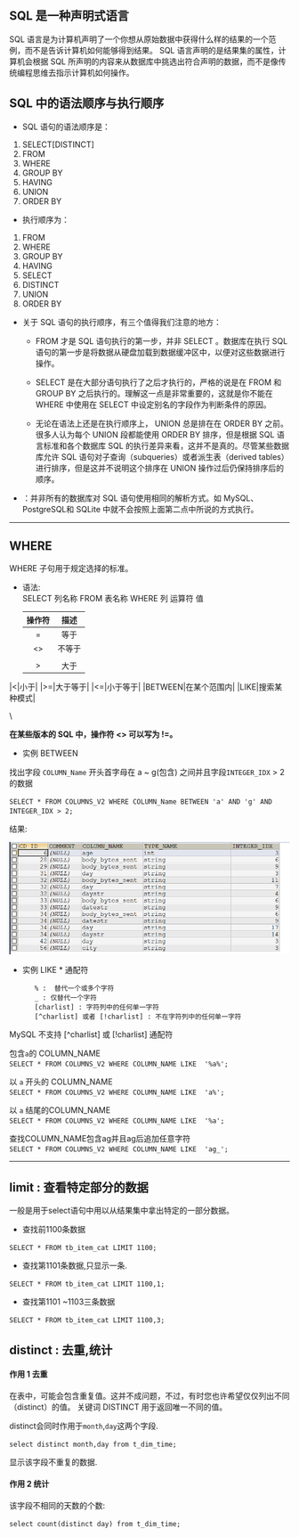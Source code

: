 ## SQL 是一种声明式语言
SQL 语言是为计算机声明了一个你想从原始数据中获得什么样的结果的一个范例，而不是告诉计算机如何能够得到结果。
SQL 语言声明的是结果集的属性，计算机会根据 SQL 所声明的内容来从数据库中挑选出符合声明的数据，而不是像传统编程思维去指示计算机如何操作。

## SQL 中的语法顺序与执行顺序

* SQL 语句的语法顺序是：
1.	SELECT[DISTINCT]
2.	FROM
3.	WHERE
4.	GROUP BY
5.	HAVING
6.	UNION
7.	ORDER BY
* 执行顺序为：
1.	FROM
2.	WHERE
3.	GROUP BY
4.	HAVING
5.	SELECT
6.	DISTINCT
7.	UNION
8.	ORDER BY

* 关于 SQL 语句的执行顺序，有三个值得我们注意的地方：
    * FROM 才是 SQL 语句执行的第一步，并非 SELECT 。数据库在执行 SQL 语句的第一步是将数据从硬盘加载到数据缓冲区中，以便对这些数据进行操作。
    * SELECT 是在大部分语句执行了之后才执行的，严格的说是在 FROM 和 GROUP BY 之后执行的。理解这一点是非常重要的，这就是你不能在 WHERE 中使用在             SELECT 中设定别名的字段作为判断条件的原因。

    * 无论在语法上还是在执行顺序上， UNION 总是排在在 ORDER BY 之前。很多人认为每个 UNION 段都能使用 ORDER BY 排序，但是根据 SQL 语言标准和各个数据库 SQL 的执行差异来看，这并不是真的。尽管某些数据库允许 SQL 语句对子查询（subqueries）或者派生表（derived tables）进行排序，但是这并不说明这个排序在 UNION 操作过后仍保持排序后的顺序。
* ：并非所有的数据库对 SQL 语句使用相同的解析方式。如 MySQL、PostgreSQL和 SQLite 中就不会按照上面第二点中所说的方式执行。


---------------------------

##  WHERE 

WHERE 子句用于规定选择的标准。

* 语法: <br>
         SELECT 列名称 FROM 表名称 WHERE 列 运算符 值
         
  |操作符|描述|
  |:---:|:--:|
  |=|等于|
  |<>|不等于|
  |||
   |>|大于|
|<|小于|
|>=|大于等于|
|<=|小于等于|
|BETWEEN|在某个范围内|
|LIKE|搜索某种模式|

\\

**在某些版本的 SQL 中，操作符 <> 可以写为 !=。**

* 实例 BETWEEN 

找出字段  `COLUMN_Name` 开头首字母在 a ~ g(包含) 之间并且字段`INTEGER_IDX` > 2 的数据

`SELECT * FROM COLUMNS_V2 WHERE COLUMN_Name BETWEEN 'a' AND 'g' AND INTEGER_IDX > 2;`

结果:

![sql01](https://github.com/bigDataHell/Kangaroo-/blob/master/images/sql01.png)

* 实例  LIKE
      * 通配符
      
         % :  替代一个或多个字符
         _ : 仅替代一个字符
         [charlist] : 字符列中的任何单一字符
         [^charlist] 或者 [!charlist] : 不在字符列中的任何单一字符


 MySQL 不支持 [^charlist] 或 [!charlist] 通配符
 
包含`a`的 COLUMN_NAME <br>
`SELECT * FROM COLUMNS_V2 WHERE COLUMN_NAME LIKE  '%a%';`

以 `a` 开头的 COLUMN_NAME <br>
`SELECT * FROM COLUMNS_V2 WHERE COLUMN_NAME LIKE  'a%';`

以 `a` 结尾的COLUMN_NAME <br>
`SELECT * FROM COLUMNS_V2 WHERE COLUMN_NAME LIKE  '%a';`

查找COLUMN_NAME包含ag并且ag后追加任意字符 <br>
`SELECT * FROM COLUMNS_V2 WHERE COLUMN_NAME LIKE  'ag_';`

















----------------------------

##  limit : 查看特定部分的数据

 一般是用于select语句中用以从结果集中拿出特定的一部分数据。

* 查找前1100条数据

`SELECT * FROM tb_item_cat LIMIT 1100;`

* 查找第1101条数据,只显示一条.

`SELECT * FROM tb_item_cat LIMIT 1100,1;`

* 查找第1101 ~1103三条数据

`SELECT * FROM tb_item_cat LIMIT 1100,3;`

## distinct : 去重,统计

#### 作用 1  去重

在表中，可能会包含重复值。这并不成问题，不过，有时您也许希望仅仅列出不同（distinct）的值。
关键词 DISTINCT 用于返回唯一不同的值。

distinct会同时作用于`month`,`day`这两个字段.

`select distinct month,day from t_dim_time;`

显示该字段不重复的数据.

#### 作用 2 统计

该字段不相同的天数的个数:

`select count(distinct day) from t_dim_time;`



